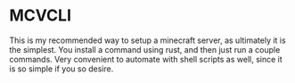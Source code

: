 # MCVCLI

This is my recommended way to setup a minecraft server, as ultimately it is the simplest. 
You install a command using rust, and then just run a couple commands. Very convenient to automate with shell scripts as well, since it is so simple if you so desire. 

